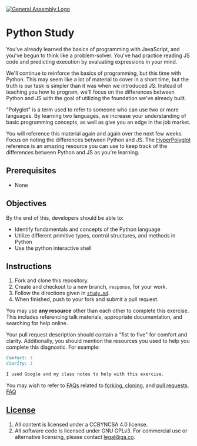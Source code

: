 [![General Assembly Logo](https://camo.githubusercontent.com/1a91b05b8f4d44b5bbfb83abac2b0996d8e26c92/687474703a2f2f692e696d6775722e636f6d2f6b6538555354712e706e67)](https://generalassemb.ly/education/web-development-immersive)

# Python Study

You've already learned the basics of programming with JavaScript, and you've
begun to think like a problem-solver. You've had practice reading JS code and
predicting execution by evaluating expressions in your mind.

We'll continue to reinforce the basics of programming, but this time with
Python. This may seem like a lot of material to cover in a short time, but the
truth is our task is simpler than it was when we introduced JS. Instead of
teaching you how to program, we'll focus on the differences between Python and
JS with the goal of utilizing the foundation we've already built.

"Polyglot" is a term used to refer to someone who can use two or more
languages. By learning two languages, we increase your understanding of basic
programming concepts, as well as give you an edge in the job market.

You will reference this material again and again over the next few weeks. Focus
on noting the differences between Python and JS. The [HyperPolyglot](https://hyperpolyglot.org/scripting)
reference is an amazing resource you can use to keep track of the differences
between Python and JS as you're learning.

## Prerequisites

- None

## Objectives

By the end of this, developers should be able to:

- Identify fundamentals and concepts of the Python language
- Utilize different primitive types, control structures, and methods in Python
- Use the python interactive shell

## Instructions

1. Fork and clone this repository.
1. Create and checkout to a new branch, `response`, for your work.
2. Follow the directions given in [`study.md`](study.md).
1. When finished, push to your fork and submit a pull request.

You may use **any resource** other than each other to complete this exercise.
This includes referencing talk materials, appropriate documentation, and
searching for help online.

Your pull request description should contain a "fist to five" for comfort and
clarity. Additionally, you should mention the resources you used to help you
complete this diagnostic. For example:

```md
Comfort: 3
Clarity: 3

I used Google and my class notes to help with this exercise.
```

You may wish to refer to [FAQs](https://git.generalassemb.ly/ga-wdi-boston/meta/wiki/)
related to [forking,
cloning](https://git.generalassemb.ly/ga-wdi-boston/meta/wiki/ForkAndClone), and [pull
requests](https://git.generalassemb.ly/ga-wdi-boston/meta/wiki/PullRequest).
 [FAQ](https://git.generalassemb.ly/ga-wdi-boston/meta/wiki/ForkAndClone)

## [License](LICENSE)

1. All content is licensed under a CC­BY­NC­SA 4.0 license.
1. All software code is licensed under GNU GPLv3. For commercial use or
    alternative licensing, please contact legal@ga.co.
